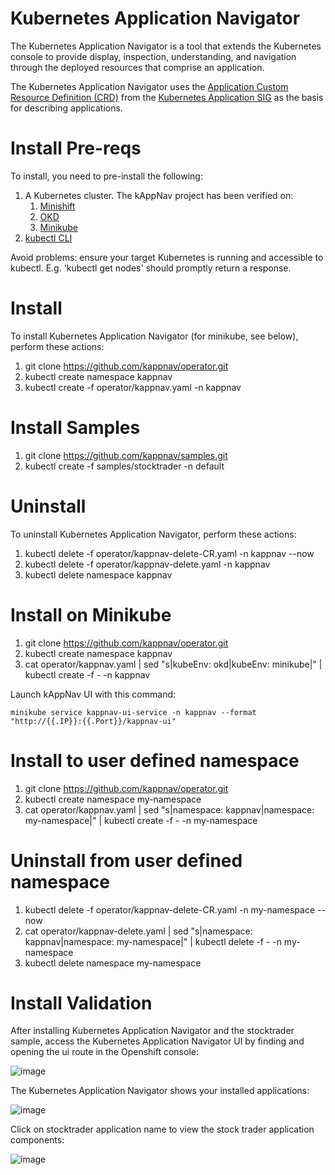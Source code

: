# Kubernetes Application Navigator

The Kubernetes Application Navigator is a tool that extends the Kubernetes console to provide display, inspection, understanding, and navigation through the deployed resources that comprise an application.

The Kubernetes Application Navigator uses the [Application Custom Resource Definition (CRD)](https://github.com/kubernetes-sigs/application/blob/master/config/crds/app_v1beta1_application.yaml) from the [Kubernetes Application SIG](https://github.com/kubernetes-sigs/application) as the basis for describing applications.

# Install Pre-reqs

To install, you need to pre-install the following:

1. A Kubernetes cluster.  The kAppNav project has been verified on: 
   1. [Minishift](https://docs.okd.io/latest/minishift/getting-started/installing.html)
   1. [OKD](https://www.okd.io/) 
   1. [Minikube]()
1. [kubectl CLI](https://kubernetes.io/docs/tasks/tools/install-kubectl/)

Avoid problems:  ensure your target Kubernetes is running and accessible to kubectl.  E.g. 'kubectl get nodes' should promptly return a response. 

# Install

To install Kubernetes Application Navigator (for minikube, see below), perform these actions: 

1. git clone https://github.com/kappnav/operator.git
1. kubectl create namespace kappnav
1. kubectl create -f operator/kappnav.yaml -n kappnav 

# Install Samples

1. git clone https://github.com/kappnav/samples.git
1. kubectl create -f samples/stocktrader -n default 

# Uninstall

To uninstall Kubernetes Application Navigator, perform these actions: 

1. kubectl delete -f operator/kappnav-delete-CR.yaml -n kappnav --now
1. kubectl delete -f operator/kappnav-delete.yaml -n kappnav
1. kubectl delete namespace kappnav 

# Install on Minikube

1. git clone https://github.com/kappnav/operator.git
1. kubectl create namespace kappnav
1. cat operator/kappnav.yaml | sed "s|kubeEnv: okd|kubeEnv: minikube|" | kubectl create -f - -n kappnav

Launch kAppNav UI with this command:

```
minikube service kappnav-ui-service -n kappnav --format "http://{{.IP}}:{{.Port}}/kappnav-ui"
```

# Install to user defined namespace

1. git clone https://github.com/kappnav/operator.git
1. kubectl create namespace my-namespace
1. cat operator/kappnav.yaml | sed "s|namespace: kappnav|namespace: my-namespace|" | kubectl create -f - -n my-namespace

# Uninstall from user defined namespace

1. kubectl delete -f operator/kappnav-delete-CR.yaml -n my-namespace --now
1. cat operator/kappnav-delete.yaml | sed "s|namespace: kappnav|namespace: my-namespace|" | kubectl delete -f - -n my-namespace
1. kubectl delete namespace my-namespace 

# Install Validation

After installing Kubernetes Application Navigator and the stocktrader sample, access the Kubernetes Application Navigator UI by finding and opening the ui route in the Openshift console: 

![image](https://github.com/kappnav/README/blob/master/images/routes.png)

The Kubernetes Application Navigator shows your installed applications:

![image](https://github.com/kappnav/README/blob/master/images/applications.png)

Click on stocktrader application name to view the stock trader application components: 

![image](https://github.com/kappnav/README/blob/master/images/components.png)
